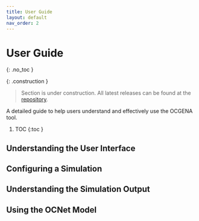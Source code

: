 ```yaml
---
title: User Guide
layout: default
nav_order: 2
---
```


# User Guide
{: .no_toc }

{: .construction }
> Section is under construction. All latest releases can be found at the [repository](https://github.com/MisterPotz/ocgena).

A detailed guide to help users understand and effectively use the OCGENA tool.


1. TOC 
{:toc }



## Understanding the User Interface 

## Configuring a Simulation

## Understanding the Simulation Output

## Using the OCNet Model